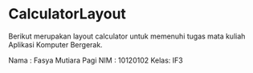 # CalculatorLayout
Berikut merupakan layout calculator untuk memenuhi tugas mata kuliah Aplikasi Komputer Bergerak.

Nama : Fasya Mutiara Pagi
NIM  : 10120102
Kelas: IF3
